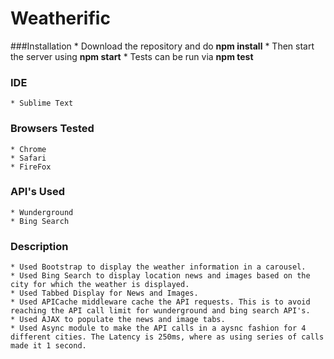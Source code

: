 # Weatherific

###Installation
    * Download the repository and do **npm install**
    * Then start the server using **npm start**
    * Tests can be run via **npm test**
    
### IDE
    * Sublime Text
    
### Browsers Tested
    * Chrome
    * Safari
    * FireFox

### API's Used
    * Wunderground
    * Bing Search

### Description
    * Used Bootstrap to display the weather information in a carousel.
    * Used Bing Search to display location news and images based on the city for which the weather is displayed.
    * Used Tabbed Display for News and Images.
    * Used APICache middleware cache the API requests. This is to avoid reaching the API call limit for wunderground and bing search API's.
    * Used AJAX to populate the news and image tabs.
    * Used Async module to make the API calls in a aysnc fashion for 4 different cities. The Latency is 250ms, where as using series of calls made it 1 second.
    

